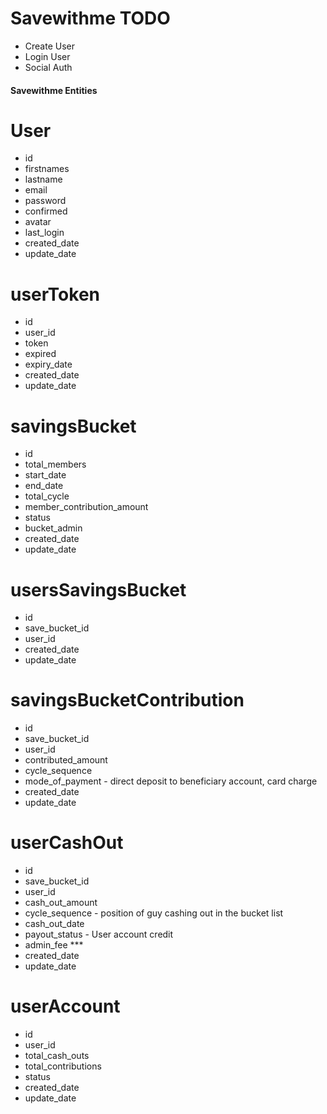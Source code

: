 # Savewithme TODO

* Create User
* Login User
* Social Auth

#### Savewithme Entities

# User
* id
* firstnames
* lastname
* email
* password
* confirmed
* avatar
* last_login
* created_date
* update_date

# userToken
* id
* user_id
* token
* expired
* expiry_date
* created_date
* update_date

# savingsBucket
* id
* total_members
* start_date
* end_date
* total_cycle
* member_contribution_amount
* status
* bucket_admin
* created_date
* update_date

# usersSavingsBucket
* id
* save_bucket_id
* user_id
* created_date
* update_date

# savingsBucketContribution
* id
* save_bucket_id
* user_id
* contributed_amount
* cycle_sequence
* mode_of_payment - direct deposit to beneficiary account, card charge
* created_date
* update_date

# userCashOut
* id
* save_bucket_id
* user_id
* cash_out_amount
* cycle_sequence - position of guy cashing out in the bucket list
* cash_out_date
* payout_status - User account credit
* admin_fee ***
* created_date
* update_date

# userAccount
* id
* user_id
* total_cash_outs
* total_contributions
* status
* created_date
* update_date
